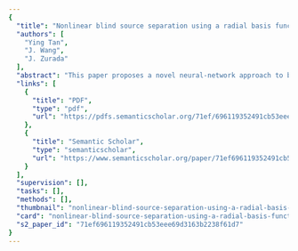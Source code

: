 ```yaml
---
{
  "title": "Nonlinear blind source separation using a radial basis function network",
  "authors": [
    "Ying Tan",
    "J. Wang",
    "J. Zurada"
  ],
  "abstract": "This paper proposes a novel neural-network approach to blind source separation in nonlinear mixture. The approach utilizes a radial basis function (RBF) neural-network to approximate the inverse of the nonlinear mixing mapping which is assumed to exist and able to be approximated using an RBF network. A contrast function which consists of the mutual information and partial moments of the outputs of the separation system, is defined to separate the nonlinear mixture. The minimization of the contrast function results in the independence of the outputs with desirable moments such that the original sources are separated properly. Two learning algorithms for the parametric RBF network are developed by using the stochastic gradient descent method and an unsupervised clustering method. By virtue of the RBF neural network, this proposed approach takes advantage of high learning convergence rate of weights in the hidden layer and output layer, natural unsupervised learning characteristics, modular structure, and universal approximation capability. Simulation results are presented to demonstrate the feasibility, robustness, and computability of the proposed method.",
  "links": [
    {
      "title": "PDF",
      "type": "pdf",
      "url": "https://pdfs.semanticscholar.org/71ef/696119352491cb53eee69d3163b2238f61d7.pdf"
    },
    {
      "title": "Semantic Scholar",
      "type": "semanticscholar",
      "url": "https://www.semanticscholar.org/paper/71ef696119352491cb53eee69d3163b2238f61d7"
    }
  ],
  "supervision": [],
  "tasks": [],
  "methods": [],
  "thumbnail": "nonlinear-blind-source-separation-using-a-radial-basis-function-network-thumb.jpg",
  "card": "nonlinear-blind-source-separation-using-a-radial-basis-function-network-card.jpg",
  "s2_paper_id": "71ef696119352491cb53eee69d3163b2238f61d7"
}
---
```


